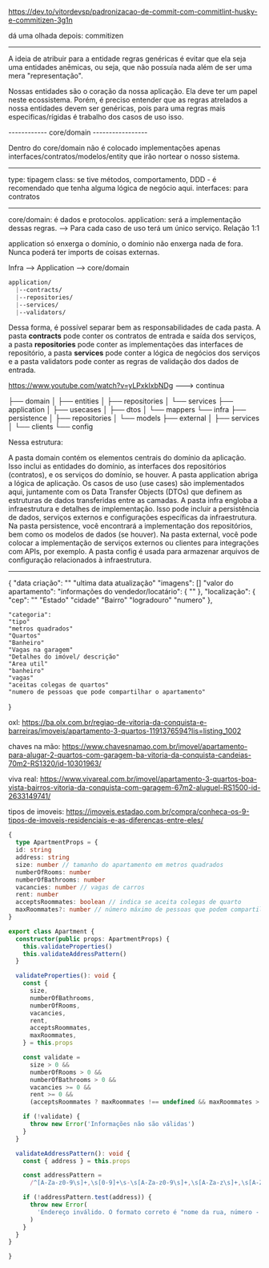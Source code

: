 <https://dev.to/vitordevsp/padronizacao-de-commit-com-commitlint-husky-e-commitizen-3g1n>

dá uma olhada depois: commitizen

--------------------------------------------------------------

A ideia de atribuir para a entidade regras genéricas é evitar que ela seja uma entidades anêmicas, ou seja, que não possuía nada além de ser uma mera "representação".

Nossas entidades são o coração da nossa aplicação. Ela deve ter um papel neste ecossistema. Porém, é preciso entender que as regras atrelados a nossa entidades devem ser genéricas, pois para uma regras mais especificas/rígidas é trabalho dos casos de uso isso.

------------     core/domain -----------------

Dentro do core/domain não é colocado implementações apenas interfaces/contratos/modelos/entity que irão nortear o nosso sistema.

---

type: tipagem
class: se tive métodos, comportamento, DDD - é recomendado que tenha alguma lógica de negócio aqui.
interfaces: para contratos

-----------------
core/domain: é dados e protocolos.
application: será a implementação dessas regras.
 --> Para cada caso de uso terá um único serviço. Relação 1:1  

application só enxerga o domínio, o domínio não enxerga nada de fora.  Nunca poderá ter imports de coisas externas.

Infra --> Application --> core/domain

```css
application/
  |--contracts/
  |--repositories/
  |--services/
  |--validators/

```

Dessa forma, é possível separar bem as responsabilidades de cada pasta. A pasta **contracts** pode conter os contratos de entrada e saída dos serviços, a pasta **repositories** pode conter as implementações das interfaces de repositório, a pasta **services** pode conter a lógica de negócios dos serviços e a pasta validators pode conter as regras de validação dos dados de entrada.

<https://www.youtube.com/watch?v=yLPxkIxbNDg> ---> continua

├── domain
│   ├── entities
│   ├── repositories
│   └── services
├── application
│   ├── usecases
│   ├── dtos
│   └── mappers
└── infra
    ├── persistence
    │   ├── repositories
    │   └── models
    ├── external
    │   ├── services
    │   └── clients
    └── config

Nessa estrutura:

A pasta domain contém os elementos centrais do domínio da aplicação. Isso inclui as entidades do domínio, as interfaces dos repositórios (contratos), e os serviços do domínio, se houver.
A pasta application abriga a lógica de aplicação. Os casos de uso (use cases) são implementados aqui, juntamente com os Data Transfer Objects (DTOs) que definem as estruturas de dados transferidas entre as camadas.
A pasta infra engloba a infraestrutura e detalhes de implementação. Isso pode incluir a persistência de dados, serviços externos e configurações específicas da infraestrutura.
Na pasta persistence, você encontrará a implementação dos repositórios, bem como os modelos de dados (se houver).
Na pasta external, você pode colocar a implementação de serviços externos ou clientes para integrações com APIs, por exemplo.
A pasta config é usada para armazenar arquivos de configuração relacionados à infraestrutura.

---

{
  "data criação": ""
  "ultima data atualização"
  "imagens": []
  "valor do apartamento":
  "informações do vendedor/locatário": {
    ""
  },
  "localização": {
    "cep": ""
    "Estado"
    "cidade"
    "Bairro"
    "logradouro"
    "numero"
  },

    "categoria":
    "tipo"
    "metros quadrados"
    "Quartos"
    "Banheiro"
    "Vagas na garagem"
    "Detalhes do imóvel/ descrição"
    "Area util"
    "banheiro"
    "vagas"
    "aceitas colegas de quartos"
    "numero de pessoas que pode compartilhar o apartamento"
}

oxl: <https://ba.olx.com.br/regiao-de-vitoria-da-conquista-e-barreiras/imoveis/apartamento-3-quartos-1191376594?lis=listing_1002>

chaves na mão: <https://www.chavesnamao.com.br/imovel/apartamento-para-alugar-2-quartos-com-garagem-ba-vitoria-da-conquista-candeias-70m2-RS1320/id-10301963/>

viva real: <https://www.vivareal.com.br/imovel/apartamento-3-quartos-boa-vista-bairros-vitoria-da-conquista-com-garagem-67m2-aluguel-RS1500-id-2633149741/>

tipos de imoveis: <https://imoveis.estadao.com.br/compra/conheca-os-9-tipos-de-imoveis-residenciais-e-as-diferencas-entre-eles/>


```typescript
{
  type ApartmentProps = {
  id: string
  address: string
  size: number // tamanho do apartamento em metros quadrados
  numberOfRooms: number
  numberOfBathrooms: number
  vacancies: number // vagas de carros
  rent: number
  acceptsRoommates: boolean // indica se aceita colegas de quarto
  maxRoommates?: number // número máximo de pessoas que podem compartilhar o apartamento
}

export class Apartment {
  constructor(public props: ApartmentProps) {
    this.validateProperties()
    this.validateAddressPattern()
  }

  validateProperties(): void {
    const {
      size,
      numberOfBathrooms,
      numberOfRooms,
      vacancies,
      rent,
      acceptsRoommates,
      maxRoommates,
    } = this.props

    const validate =
      size > 0 &&
      numberOfRooms > 0 &&
      numberOfBathrooms > 0 &&
      vacancies >= 0 &&
      rent >= 0 &&
      (acceptsRoommates ? maxRoommates !== undefined && maxRoommates > 0 : true)

    if (!validate) {
      throw new Error('Informações não são válidas')
    }
  }

  validateAddressPattern(): void {
    const { address } = this.props

    const addressPattern =
      /^[A-Za-z0-9\s]+,\s[0-9]+\s-\s[A-Za-z0-9\s]+,\s[A-Za-z\s]+,\s[A-Za-z\s]+,\s[A-Za-z\s]+$/

    if (!addressPattern.test(address)) {
      throw new Error(
        'Endereço inválido. O formato correto é "nome da rua, número - bairro, cidade, estado, país".',
      )
    }
  }
}

}

```


